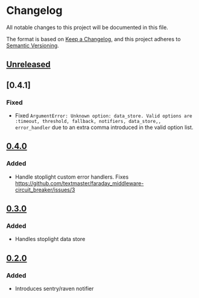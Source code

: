 # Changelog
All notable changes to this project will be documented in this file.

The format is based on [Keep a Changelog](https://keepachangelog.com/en/1.0.0/),
and this project adheres to [Semantic Versioning](https://semver.org/spec/v2.0.0.html).

## [Unreleased]

## [0.4.1]
### Fixed

- Fixed `ArgumentError: Unknown option: data_store. Valid options are :timeout, threshold, fallback, notifiers, data_store,, error_handler`
  due to an extra comma introduced in the valid option list.

## [0.4.0]
### Added

- Handle stoplight custom error handlers. Fixes https://github.com/textmaster/faraday_middleware-circuit_breaker/issues/3

## [0.3.0]
### Added
- Handles stoplight data store

## [0.2.0]
### Added

* Introduces sentry/raven notifier

[Unreleased]: https://github.com/textmaster/faraday_middleware-circuit_breaker/compare/v0.4.0...HEAD
[0.4.0]: https://github.com/textmaster/faraday_middleware-circuit_breaker/compare/v0.3.0...v0.4.0
[0.3.0]: https://github.com/textmaster/faraday_middleware-circuit_breaker/compare/v0.2.0...v0.3.0
[0.2.0]: https://github.com/textmaster/faraday_middleware-circuit_breaker/compare/v0.1.0...v0.2.0
[0.0.1]: https://github.com/textmaster/faraday_middleware-circuit_breaker/releases/tag/v0.1.0
